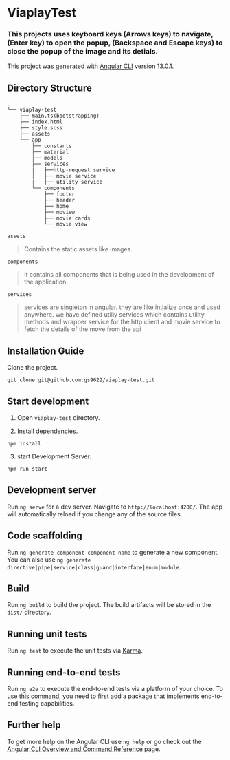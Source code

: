 # ViaplayTest

### This projects uses keyboard keys (Arrows keys) to navigate, (Enter key) to open the popup, (Backspace and Escape keys) to close the popup of the image and its detials.

This project was generated with [Angular CLI](https://github.com/angular/angular-cli) version 13.0.1.

## Directory Structure

```
.
└── viaplay-test
    ├── main.ts(bootstrapping)
    ├── index.html
    ├── style.scss
    ├── assets
    └── app
        ├── constants
        ├── material
        ├── models
        ├── services
        |   ├──http-request service
        │   ├── movie service
        |   ├── utility service
        └── components
            ├── footer
            ├── header
            ├── home
            ├── moview
            ├── movie cards
            └── movie view

```
`assets`

> Contains the static assets like images.

`components`

> it contains all components that is being used in the development of the application.

`services`

> services are singleton in angular. they are like intialize once and used anywhere. we have defined utiliy services which contains utility methods and wrapper service for the http client and movie service to fetch the details of the move from the api


## Installation Guide

Clone the project.

```
git clone git@github.com:gs9622/viaplay-test.git
```

## Start development

1. Open `viaplay-test` directory.

2. Install dependencies.

```
npm install
```

3. start Development Server.

```
npm run start
```

## Development server

Run `ng serve` for a dev server. Navigate to `http://localhost:4200/`. The app will automatically reload if you change any of the source files.

## Code scaffolding

Run `ng generate component component-name` to generate a new component. You can also use `ng generate directive|pipe|service|class|guard|interface|enum|module`.

## Build

Run `ng build` to build the project. The build artifacts will be stored in the `dist/` directory.

## Running unit tests

Run `ng test` to execute the unit tests via [Karma](https://karma-runner.github.io).

## Running end-to-end tests

Run `ng e2e` to execute the end-to-end tests via a platform of your choice. To use this command, you need to first add a package that implements end-to-end testing capabilities.

## Further help

To get more help on the Angular CLI use `ng help` or go check out the [Angular CLI Overview and Command Reference](https://angular.io/cli) page.
